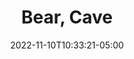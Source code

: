 ---
title: Bear, Cave
date: 2022-11-10T10:33:21-05:00
draft: false
layout: national_monster_card
monster_manual: basic

Name: Bear, Cave
Body_points: '40'
Strength_bonus: '6'
threshold: '5'
rips_from: Pin/Bind/Web
Descriptive Phrase: A big bear with thick brown fur
Type: Animal
APL: '4'
Movement: Wandering
Inteligence: Normal
Society: Family
Motivation: 'Hunger '
armor: None
offensive_abilities: ''
defensive_abilities: ''
vulnerabilities: ''
spells: None
pyramid: None
rec_treasure: ''
notes: None
weapon_use: None
claws: 'Short/Long '
base_damage_call: Small Weapon - 4 Normal Short/Longsword - 5 Normal

at_death: Remains
healed_by: Healing
immune_to: Waylay 5
Protectives: None to Start
Zone: B

---